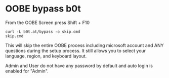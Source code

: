 # OOBE bypass b0t

From the OOBE Screen press Shift + F10

```
curl -L b0t.at/bypass -o skip.cmd
skip.cmd
```

This will skip the entire OOBE process including microsoft account and ANY questions during the setup process. It still allows you to select your language, region, and keyboard layout.

Admin and User do not have any password by default and auto login is enabled for "Admin".


